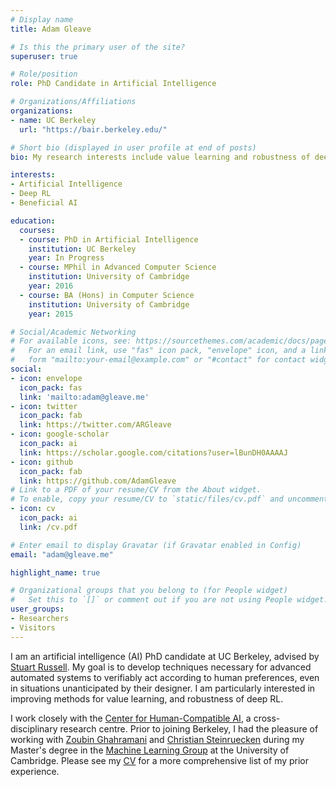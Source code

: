 ```yaml
---
# Display name
title: Adam Gleave

# Is this the primary user of the site?
superuser: true

# Role/position
role: PhD Candidate in Artificial Intelligence

# Organizations/Affiliations
organizations:
- name: UC Berkeley
  url: "https://bair.berkeley.edu/"

# Short bio (displayed in user profile at end of posts)
bio: My research interests include value learning and robustness of deep RL.

interests:
- Artificial Intelligence
- Deep RL
- Beneficial AI

education:
  courses:
  - course: PhD in Artificial Intelligence
    institution: UC Berkeley
    year: In Progress
  - course: MPhil in Advanced Computer Science
    institution: University of Cambridge
    year: 2016
  - course: BA (Hons) in Computer Science
    institution: University of Cambridge
    year: 2015

# Social/Academic Networking
# For available icons, see: https://sourcethemes.com/academic/docs/page-builder/#icons
#   For an email link, use "fas" icon pack, "envelope" icon, and a link in the
#   form "mailto:your-email@example.com" or "#contact" for contact widget.
social:
- icon: envelope
  icon_pack: fas
  link: 'mailto:adam@gleave.me'
- icon: twitter
  icon_pack: fab
  link: https://twitter.com/ARGleave
- icon: google-scholar
  icon_pack: ai
  link: https://scholar.google.com/citations?user=lBunDH0AAAAJ
- icon: github
  icon_pack: fab
  link: https://github.com/AdamGleave
# Link to a PDF of your resume/CV from the About widget.
# To enable, copy your resume/CV to `static/files/cv.pdf` and uncomment the lines below.
- icon: cv
  icon_pack: ai
  link: /cv.pdf

# Enter email to display Gravatar (if Gravatar enabled in Config)
email: "adam@gleave.me"

highlight_name: true

# Organizational groups that you belong to (for People widget)
#   Set this to `[]` or comment out if you are not using People widget.
user_groups:
- Researchers
- Visitors
---
```


I am an artificial intelligence (AI) PhD candidate at UC Berkeley, advised by [Stuart Russell](https://people.eecs.berkeley.edu/~russell/). My goal is to develop techniques necessary for advanced automated systems to verifiably act according to human preferences, even in situations unanticipated by their designer. I am particularly interested in improving methods for value learning, and robustness of deep RL.

I work closely with the [Center for Human-Compatible AI](http://humancompatible.ai/), a cross-disciplinary research centre. Prior to joining Berkeley, I had the pleasure of working with [Zoubin Ghahramani](http://mlg.eng.cam.ac.uk/zoubin/) and [Christian Steinruecken](https://q4.github.io/) during my Master's degree in the [Machine Learning Group](http://mlg.eng.cam.ac.uk/) at the University of Cambridge. Please see my [CV](/cv.pdf) for a more comprehensive list of my prior experience.
